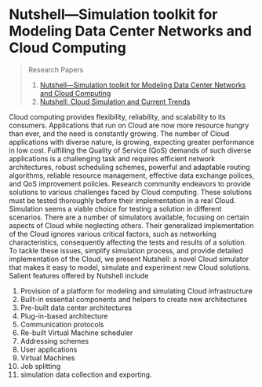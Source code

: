 # Nutshell—Simulation toolkit for Modeling Data Center Networks and Cloud Computing

> Research Papers
> 1. [Nutshell—Simulation toolkit for Modeling Data Center Networks and Cloud Computing](https://ieeexplore.ieee.org/document/8630941)
> 2. [Nutshell: Cloud Simulation and Current Trends](https://ieeexplore.ieee.org/abstract/document/7463705)

Cloud computing provides flexibility, reliability, and scalability to its consumers. Applications that run on Cloud are now more resource hungry than ever, and the need is constantly growing. The number of Cloud applications with diverse nature, is growing, expecting greater performance in low cost. Fulfilling the Quality of Service (QoS) demands of such diverse applications is a challenging task and requires efficient network architectures, robust scheduling schemes, powerful and adaptable routing algorithms, reliable resource management, effective data exchange polices, and QoS improvement policies. Research community endeavors to provide solutions to various challenges faced by Cloud computing. These solutions must be tested thoroughly before their implementation in a real Cloud. Simulation seems a viable choice for testing a solution in different scenarios. There are a number of simulators available, focusing on certain aspects of Cloud while neglecting others. Their generalized implementation of the Cloud ignores various critical factors, such as networking characteristics, consequently affecting the tests and results of a solution. To tackle these issues, simplify simulation process, and provide detailed implementation of the Cloud, we present Nutshell: a novel Cloud simulator that makes it easy to model, simulate and experiment new Cloud solutions. Salient features offered by Nutshell include 

1. Provision of a platform for modeling and simulating Cloud infrastructure
2. Built-in essential components and helpers to create new architectures
3. Pre-built data center architectures
4. Plug-in-based architecture
5. Communication protocols
6. Re-built Virtual Machine scheduler
7. Addressing schemes 
8. User applications 
9. Virtual Machines 
10. Job splitting 
11. simulation data collection and exporting.
